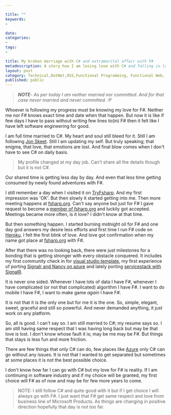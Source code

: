 ```yaml
---

title: ""
keywords:
- 

date: 
categories:
- 
tags:
- 

title: My broken marriage with C# and extramarital affair with F#
metadescription: A story how I am losing love with C# and falling in love with F#. And problem I have to face because of that.  
layout: post
category: Technical,DotNet,OSS,Functional Programming, Functional Web, Web, Non-Technical
published: public
---
```


> ***NOTE**- As per today I am neither married nor committed. And for that case never married and never committed. :P*

Whoever is following my progress must be knowing my love for F#. Neither me nor F# knows exact time and date when that happen. But now it is like if few days I have to pass without writing few lines to(in) F# then it felt like I have left software engineering for good. 

 

I am full time married to C#. My heart and soul still bleed for it. Still I am following [Jon Skeet](https://twitter.com/jonskeet). Still I am updating my self. But truly speaking; that enigma, that love, that emotions are lost. And final blow comes when I don't have to see C# on daily basis. 

>My profile changed at my day job. Can't share all the details though but it is not C#.

Our shared time is getting less day by day. And even that less time getting consumed by newly found adventures with F#. 

I still remember a day when I visited it on [TryFsharp](http://tryfsharp.org/). And my first impression was 'OK'. But then slowly it started getting into me. Then more meeting happens at [fsharp.org](http://fsharp.org/). Can't say anyone but just for F# I gave request to become a [member of fsharp.org](http://fsharp.org/foundation.html#founding_members) and luckily got accepted. Meetings became more often, is it love? I didn't know at that time.

But then something happen. I started burning midnight oil for F# and one day god answers my desire less efforts and first time I run F# code on [Heroku](http://servicestackheroku.herokuapp.com/).  I felt the first blink of love. And love got confirmation when my name got place at [fsharp.org](http://fsharp.org/guides/web/) with F#. 

After that there was no looking back, there were just milestones for a bonding that is getting stronger with every obstacle conquered. It includes my first community check in for [visual studio template](http://visualstudiogallery.msdn.microsoft.com/278caff1-917a-4ac1-a552-e5a2ce0f6e1f), my first experience of porting [Signalr and Nancy on azure](2014/03/signalr-nancy-azure-with-fsharp/) and lately porting [servicestack with SignalR](http://kunjan.in/2014/06/signalr-servicestack-azure-with-fsharp/).

It is never one sided. Whenever I have lots of data I have F#, whenever I have complicated (or not that complicated) algorithm I have F#. I want to do mobile I have F#, I want to make game *again* I have F#. 

It is not that it is the only one but for me it is the one. So, simple, elegant, sweet, graceful and still so powerful. And never demanded anything, it just work on any platform. 

So, all is good. I can't say so. I am still married to C#; my resume says so. I am still having same respect that I was having long back but may be that love is lost. I don't know whose fault it is; may be me may be F#. But things that stays is less fun and more friction. 

There are few things that only C# can do, few places like [Azure](http://azure.microsoft.com/) only C# can go without any issues. It is not that I wanted to get separated but sometimes at some places it is not the best possible choice. 

I don't know how far I can go with C# but my love for F# is reality. If I am continuing in software industry and if my choice will be granted, my first choice will F# as of now and may be for few more years to come.  


> NOTE: I still follow C# and quite good with it but if I get choice I will always go with F#. I just want that F# get same respect and love from business line of Microsoft Products. As things are changing in positive direction hopefully that day is not too far. 